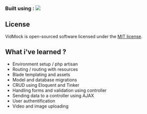 <h3>Built using : <img src="https://laravel.com/assets/img/components/logo-laravel.svg"></h3>

## License

VidMock is open-sourced software licensed under the [MIT license](https://opensource.org/licenses/MIT).

## What i've learned ?
- Environment setup / php artisan
- Routing / routing with resources
- Blade templating and assets
- Model and database migrations
- CRUD using Eloquent and Tinker
- Handling forms and validation using controller
- Sending data to a controller using AJAX
- User authentification
- Video and image uploading
